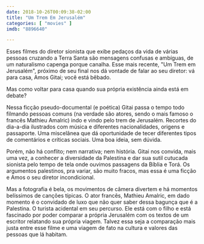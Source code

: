 ```yaml
---
date: 2018-10-26T00:09:38-02:00
title: "Um Trem Em Jerusalém"
categories: [ "movies" ]
imdb: "8896640"

---
```

Esses filmes do diretor sionista que exibe pedaços da vida de várias pessoas cruzando a Terra Santa são mensagens confusas e ambíguas, de um naturalismo capenga porque canalha. Esse mais recente, "Um Trem em Jerusalém", próximo de seu final nos dá vontade de falar ao seu diretor: vá para casa, Amos Gitai; você está bêbado.

Mas como voltar para casa quando sua própria existência ainda está em debate?

Nessa ficção pseudo-documental (e poética) Gitai passa o tempo todo filmando pessoas comuns (na verdade são atores, sendo o mais famoso o francês Mathieu Amalric) indo e vindo pelo trem de Jerusalém. Recortes do dia-a-dia ilustrados com música e diferentes nacionalidades, origens e passaporte. Uma miscelânea que dá oportunidade de tecer diferentes tipos de comentários e críticas sociais. Uma boa ideia, sem dúvida.

Porém, não há conflito; nem narrativa; nem história. Gitai nos convida, mais uma vez, a conhecer a diversidade da Palestina e dar sua sutil cutucada sionista pelo tempo de tela onde ouvimos passagens da Bíblia e Torá. Os argumentos palestinos, pra variar, são muito fracos, mas essa é uma ficção e Amos o seu diretor incondicional.

Mas a fotografia é bela, os movimentos de câmera divertem e há momentos belíssimos de canções típicas. O ator francês, Mathieu Amalric, em dado momento é o convidado de luxo que não quer saber dessa bagunça que é a Palestina. O turista acidental em seu percurso. Ele está com o filho e está fascinado por poder comparar a própria Jerusalém com os textos de um escritor relatando sua própria viagem. Talvez essa seja a comparação mais justa entre esse filme e uma viagem de fato na cultura e valores das pessoas que lá habitam.
